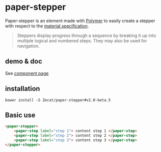 # paper-stepper


Paper-stepper is an element made with [Polymer](polymer-project.org/1.0/) to easily create a stepper with respect to the [material specification](https://www.google.com/design/spec/components/steppers.html). 


> Steppers display progress through a sequence by breaking it up into multiple logical and numbered steps. They may also be used for navigation.

## demo & doc

See [component page](http://zecat.github.io/paper-stepper)

## installation

`bower install -S Zecat/paper-stepper#v2.0-beta.5`

## Basic use

```html
<paper-stepper>
	<paper-step label="step 1"> content step 1 </paper-step>
	<paper-step label="step 2"> content step 2 </paper-step>
	<paper-step label="step 3"> content step 3 </paper-step>
</paper-stepper>
```
